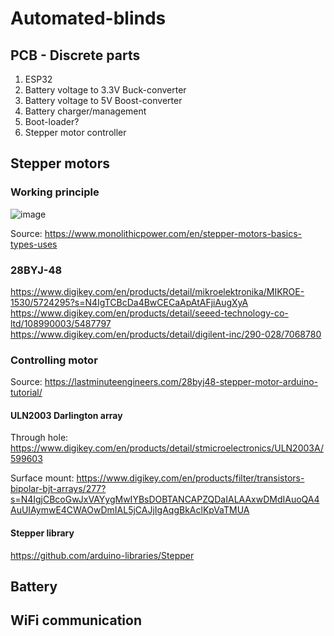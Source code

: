 # Automated-blinds


## PCB - Discrete parts
1. ESP32
2. Battery voltage to 3.3V Buck-converter
3. Battery voltage to 5V Boost-converter
4. Battery charger/management
5. Boot-loader?
6. Stepper motor controller


## Stepper motors
### Working principle
![image](https://user-images.githubusercontent.com/60798059/121886381-999ad300-cd15-11eb-94fa-14c56eeeafcd.png)

Source: https://www.monolithicpower.com/en/stepper-motors-basics-types-uses

### 28BYJ-48
https://www.digikey.com/en/products/detail/mikroelektronika/MIKROE-1530/5724295?s=N4IgTCBcDa4BwCECaApAtAFjiAugXyA
https://www.digikey.com/en/products/detail/seeed-technology-co-ltd/108990003/5487797
https://www.digikey.com/en/products/detail/digilent-inc/290-028/7068780

### Controlling motor
Source: https://lastminuteengineers.com/28byj48-stepper-motor-arduino-tutorial/

#### ULN2003 Darlington array
Through hole: https://www.digikey.com/en/products/detail/stmicroelectronics/ULN2003A/599603

Surface mount: https://www.digikey.com/en/products/filter/transistors-bipolar-bjt-arrays/277?s=N4IgjCBcoGwJxVAYygMwIYBsDOBTANCAPZQDaIALAAxwDMdIAuoQA4AuUIAymwE4CWAOwDmIAL5jCAJjIgAqgBkAclKpVaTMUA

#### Stepper library
https://github.com/arduino-libraries/Stepper


## Battery


## WiFi communication
